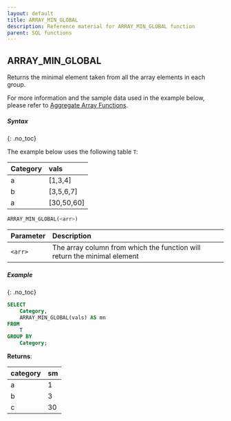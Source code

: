 ```yaml
---
layout: default
title: ARRAY_MIN_GLOBAL
description: Reference material for ARRAY_MIN_GLOBAL function
parent: SQL functions
---
```


## ARRAY\_MIN\_GLOBAL

Returns the minimal element taken from all the array elements in each group.

For more information and the sample data used in the example below, please refer to [Aggregate Array Functions](./aggregate-array-functions.md).

##### Syntax
{: .no_toc}

The example below uses the following table `T`:

| Category | vals        |
| :-------- | :----------- |
| a        | \[1,3,4]    |
| b        | \[3,5,6,7]  |
| a        | \[30,50,60] |

```sql
ARRAY_MIN_GLOBAL(<arr>)
```

| Parameter | Description                                                              |
| :--------- | :------------------------------------------------------------------------ |
| `<arr>`   | The array column from which the function will return the minimal element |

##### Example
{: .no_toc}

```sql
SELECT
	Category,
	ARRAY_MIN_GLOBAL(vals) AS mn
FROM
	T
GROUP BY
	Category;
```

**Returns**:

| category | sm |
| :-------- | :-- |
| a        | 1  |
| b        | 3  |
| c        | 30 |
